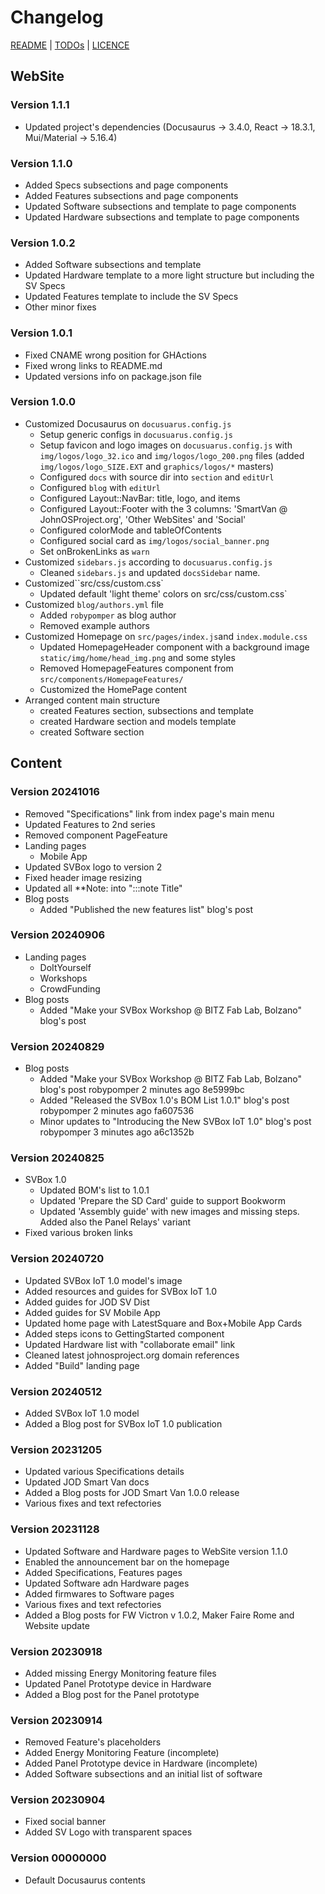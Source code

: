 # Changelog

[README](README.md) | [TODOs](TODOs.md) | [LICENCE](LICENCE.md)


## WebSite

### Version 1.1.1

* Updated project's dependencies (Docusaurus -> 3.4.0, React -> 18.3.1, Mui/Material -> 5.16.4)

### Version 1.1.0

* Added Specs subsections and page components
* Added Features subsections and page components
* Updated Software subsections and template to page components
* Updated Hardware subsections and template to page components

### Version 1.0.2

* Added Software subsections and template
* Updated Hardware template to a more light structure but including the SV Specs
* Updated Features template to include the SV Specs
* Other minor fixes

### Version 1.0.1

* Fixed CNAME wrong position for GHActions
* Fixed wrong links to README.md
* Updated versions info on package.json file

### Version 1.0.0

* Customized Docusaurus on `docusuarus.config.js`
  * Setup generic configs in `docusuarus.config.js`
  * Setup favicon and logo images on `docusuarus.config.js` with `img/logos/logo_32.ico` and  `img/logos/logo_200.png` files (added `img/logos/logo_SIZE.EXT` and `graphics/logos/*` masters)
  * Configured `docs` with source dir into `section` and `editUrl`
  * Configured `blog` with `editUrl`
  * Configured Layout::NavBar: title, logo, and items
  * Configured Layout::Footer with the 3 columns: 'SmartVan @ JohnOSProject.org', 'Other WebSites' and 'Social'
  * Configured colorMode and tableOfContents
  * Configured social card as `img/logos/social_banner.png`
  * Set onBrokenLinks as `warn`
* Customized `sidebars.js` according to `docusuarus.config.js`
  * Cleaned `sidebars.js` and updated `docsSidebar` name.
* Customized``src/css/custom.css`
  * Updated default 'light theme' colors on src/css/custom.css`
* Customized `blog/authors.yml` file
  * Added `robypomper` as blog author
  * Removed example authors
* Customized Homepage on `src/pages/index.js`and `index.module.css`
  * Updated HomepageHeader component with a background image `static/img/home/head_img.png` and some styles
  * Removed HomepageFeatures component from `src/components/HomepageFeatures/`
  * Customized the HomePage content
* Arranged content main structure
  * created Features section, subsections and template
  * created Hardware section and models template
  * created Software section


## Content

### Version 20241016

* Removed "Specifications" link from index page's main menu
* Updated Features to 2nd series
* Removed component PageFeature
* Landing pages
  * Mobile App
* Updated SVBox logo to version 2
* Fixed header image resizing
* Updated all **Note: into ":::note Title"
* Blog posts
  * Added "Published the new features list" blog's post

### Version 20240906

* Landing pages
  * DoItYourself
  * Workshops
  * CrowdFunding
* Blog posts
  * Added "Make your SVBox Workshop @ BITZ Fab Lab, Bolzano" blog's post

### Version 20240829

* Blog posts
  * Added "Make your SVBox Workshop @ BITZ Fab Lab, Bolzano" blog's post robypomper 2 minutes ago 8e5999bc
  * Added "Released the SVBox 1.0's BOM List 1.0.1" blog's post robypomper 2 minutes ago fa607536
  * Minor updates to "Introducing the New SVBox IoT 1.0" blog's post robypomper 3 minutes ago a6c1352b

### Version 20240825

* SVBox 1.0
  * Updated BOM's list to 1.0.1
  * Updated 'Prepare the SD Card' guide to support Bookworm
  * Updated 'Assembly guide' with new images and missing steps. Added also the Panel Relays' variant
* Fixed various broken links

### Version 20240720

* Updated SVBox IoT 1.0 model's image
* Added resources and guides for SVBox IoT 1.0
* Added guides for JOD SV Dist
* Added guides for SV Mobile App
* Updated home page with LatestSquare and Box+Mobile App Cards
* Added steps icons to GettingStarted component
* Updated Hardware list with "collaborate email" link
* Cleaned latest johnosproject.org domain references
* Added "Build" landing page

### Version 20240512

* Added SVBox IoT 1.0 model
* Added a Blog post for SVBox IoT 1.0 publication

### Version 20231205

* Updated various Specifications details
* Updated JOD Smart Van docs
* Added a Blog posts for JOD Smart Van 1.0.0 release
* Various fixes and text refectories

### Version 20231128

* Updated Software and Hardware pages to WebSite version 1.1.0
* Enabled the announcement bar on the homepage
* Added Specifications, Features pages
* Updated Software adn Hardware pages
* Added firmwares to Software pages
* Various fixes and text refectories
* Added a Blog posts for FW Victron v 1.0.2, Maker Faire Rome and Website update

### Version 20230918

* Added missing Energy Monitoring feature files
* Updated Panel Prototype device in Hardware
* Added a Blog post for the Panel prototype

### Version 20230914

* Removed Feature's placeholders
* Added Energy Monitoring Feature (incomplete)
* Added Panel Prototype device in Hardware (incomplete)
* Added Software subsections and an initial list of software

### Version 20230904

* Fixed social banner
* Added SV Logo with transparent spaces

### Version 00000000

* Default Docusaurus contents
